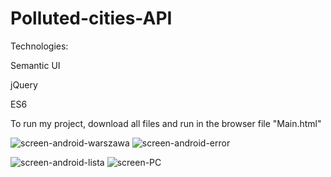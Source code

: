 # Polluted-cities-API

Technologies:

Semantic UI

jQuery

ES6

To run my project, download all files and run in the browser file "Main.html"

![screen-android-warszawa](https://user-images.githubusercontent.com/48536545/57944346-fe856400-78d6-11e9-8bb4-adf227c3a0bd.png)
![screen-android-error](https://user-images.githubusercontent.com/48536545/57944347-fe856400-78d6-11e9-8d94-3d8698866895.png)

![screen-android-lista](https://user-images.githubusercontent.com/48536545/57944348-fe856400-78d6-11e9-9444-194346716407.png)
![screen-PC](https://user-images.githubusercontent.com/48536545/57944349-fe856400-78d6-11e9-96e2-7c8a05a58de6.png)
